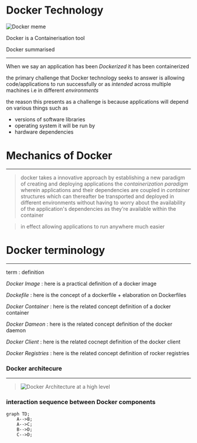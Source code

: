 # Docker Technology

![Docker meme](https://programmerhumor.io/wp-content/uploads/2022/12/programmerhumor-io-cloud-memes-programming-memes-bc6e34b0583f194.jpg)


Docker is a Containerisation tool

Docker summarised 

- - - 
When we say an application has been *Dockerized* it has been containerized 


the primary challenge that Docker technology seeks to answer is allowing code/applications to run successfully or as _intended_ across multiple machines i.e in different _environments_

the reason this presents as a challenge is because applications will depend on various things such as 

* versions of software libraries 
* operating system it will be run by 
* hardware dependencies 

# Mechanics of Docker

---

> docker takes a innovative approach by establishing a new paradigm of creating and deploying applications the _containerization paradigm_ wherein applications and their dependencies are coupled in _container_ structures which can thereafter be transported and deployed in different environments without having to worry about the availability of the application's dependencies as they're available within the container 

> in effect allowing applications to run anywhere much easier

# Docker terminology

---

term
: definition

_Docker Image_
: here is a practical definition of a docker image

_Dockefile_
: here is the concept of a dockerfile + elaboration on Dockerfiles
 
_Docker Container_
: here is the related concept definition of a docker container

_Docker Dameon_
: here is the related concept definition of the docker daemon

_Docker Client_
: here is the related cocnept definition of the docker client

_Docker Registries_
: here is the related concept definition of rocker registries 


### Docker architecure

---
> ![Docker Architecture at a high level](https://docs.docker.com/get-started/images/docker-architecture.webp) 

> 

### interaction sequence between Docker components 

```mermaid
graph TD;
    A-->B;
    A-->C;
    B-->D;
    C-->D;
```





